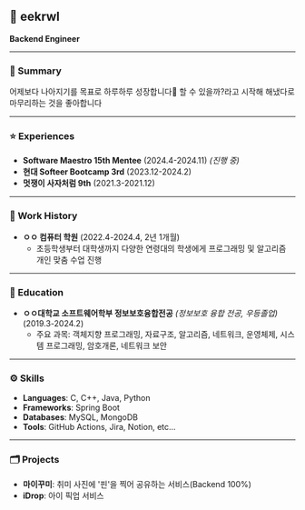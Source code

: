 ## 👻 eekrwl
**Backend Engineer**

---

### 📄 Summary
어제보다 나아지기를 목표로 하루하루 성장합니다🌱
할 수 있을까?라고 시작해 해냈다로 마무리하는 것을 좋아합니다

---

### ⭐️ Experiences
- **Software Maestro 15th Mentee** (2024.4-2024.11) _(진행 중)_
- **현대 Softeer Bootcamp 3rd** (2023.12-2024.2)
- **멋쟁이 사자처럼 9th** (2021.3-2021.12)

---

### 💼 Work History
- **ㅇㅇ 컴퓨터 학원** (2022.4-2024.4, 2년 1개월)  
  - 초등학생부터 대학생까지 다양한 연령대의 학생에게 프로그래밍 및 알고리즘 개인 맞춤 수업 진행

---

### 🏫 Education
- **ㅇㅇ대학교 소프트웨어학부 정보보호융합전공** _(정보보호 융합 전공, 우등졸업)_ (2019.3-2024.2)
  - 주요 과목: 객체지향 프로그래밍, 자료구조, 알고리즘, 네트워크, 운영체제, 시스템 프로그래밍, 암호개론, 네트워크 보안

---

### ⚙️ Skills
- **Languages**: C, C++, Java, Python  
- **Frameworks**: Spring Boot  
- **Databases**: MySQL, MongoDB  
- **Tools**: GitHub Actions, Jira, Notion, etc...

---

### 🗂️ Projects
- **마이꾸미**: 취미 사진에 '핀'을 찍어 공유하는 서비스(Backend 100%)
- **iDrop**: 아이 픽업 서비스


<!--
**eekrwl/eekrwl** is a ✨ _special_ ✨ repository because its `README.md` (this file) appears on your GitHub profile.

Here are some ideas to get you started:

- 🔭 I’m currently working on ...
- 🌱 I’m currently learning ...
- 👯 I’m looking to collaborate on ...
- 🤔 I’m looking for help with ...
- 💬 Ask me about ...
- 📫 How to reach me: ...
- 😄 Pronouns: ...
- ⚡ Fun fact: ...
-->
